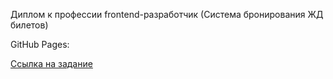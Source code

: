 Диплом к профессии frontend-разработчик (Система бронирования ЖД билетов)

GitHub Pages:

[Ссылка на задание](https://github.com/netology-code/fe-2-diplom)